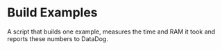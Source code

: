 # Build Examples

A script that builds one example, measures the time and RAM it took and reports these numbers to DataDog.
